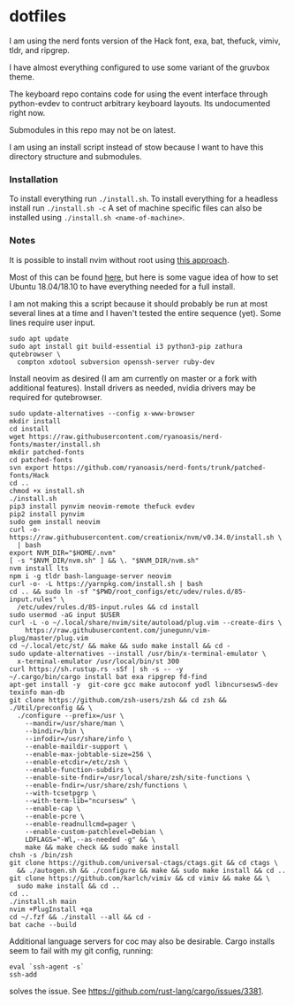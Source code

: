 # dotfiles

I am using the nerd fonts version of the Hack font, exa, bat, thefuck, vimiv, tldr, and ripgrep. 

I have almost everything configured to use some variant of the gruvbox theme.

The keyboard repo contains code for using the event interface through python-evdev to contruct arbitrary 
keyboard layouts. Its undocumented right now.

Submodules in this repo may not be on latest.

I am using an install script instead of stow because I want to have this directory structure and submodules.

### Installation

To install everything run `./install.sh`. To install everything for a headless install run `./install.sh -c`
A set of machine specific files can also be installed using `./install.sh <name-of-machine>`.

### Notes

It is possible to install nvim without root using 
[this approach](https://github.com/neovim/neovim/wiki/Installing-Neovim#Linux).

Most of this can be found [here](git@github.com:rgreenblatt/devbox), but here is some vague idea of how to set Ubuntu 18.04/18.10 to have everything needed for a full install.

I am not making this a script because it should probably be run at most several lines at a time and I haven't tested the entire sequence (yet). Some lines require user input.

```
sudo apt update
sudo apt install git build-essential i3 python3-pip zathura qutebrowser \
  compton xdotool subversion openssh-server ruby-dev
```
Install neovim as desired (I am am currently on master or a fork with additional features). 
Install drivers as needed, nvidia drivers may be required for qutebrowser.
```
sudo update-alternatives --config x-www-browser
mkdir install
cd install
wget https://raw.githubusercontent.com/ryanoasis/nerd-fonts/master/install.sh
mkdir patched-fonts
cd patched-fonts
svn export https://github.com/ryanoasis/nerd-fonts/trunk/patched-fonts/Hack
cd ..
chmod +x install.sh
./install.sh
pip3 install pynvim neovim-remote thefuck evdev
pip2 install pynvim
sudo gem install neovim
curl -o- https://raw.githubusercontent.com/creationix/nvm/v0.34.0/install.sh \
  | bash
export NVM_DIR="$HOME/.nvm"
[ -s "$NVM_DIR/nvm.sh" ] && \. "$NVM_DIR/nvm.sh"
nvm install lts
npm i -g tldr bash-language-server neovim
curl -o- -L https://yarnpkg.com/install.sh | bash
cd .. && sudo ln -sf "$PWD/root_configs/etc/udev/rules.d/85-input.rules" \
  /etc/udev/rules.d/85-input.rules && cd install
sudo usermod -aG input $USER
curl -L -o ~/.local/share/nvim/site/autoload/plug.vim --create-dirs \
    https://raw.githubusercontent.com/junegunn/vim-plug/master/plug.vim
cd ~/.local/etc/st/ && make && sudo make install && cd -
sudo update-alternatives --install /usr/bin/x-terminal-emulator \
  x-terminal-emulator /usr/local/bin/st 300 
curl https://sh.rustup.rs -sSf | sh -s -- -y
~/.cargo/bin/cargo install bat exa ripgrep fd-find
apt-get install -y  git-core gcc make autoconf yodl libncursesw5-dev texinfo man-db
git clone https://github.com/zsh-users/zsh && cd zsh && ./Util/preconfig && \
  ./configure --prefix=/usr \
    --mandir=/usr/share/man \
    --bindir=/bin \
    --infodir=/usr/share/info \
    --enable-maildir-support \
    --enable-max-jobtable-size=256 \
    --enable-etcdir=/etc/zsh \
    --enable-function-subdirs \
    --enable-site-fndir=/usr/local/share/zsh/site-functions \
    --enable-fndir=/usr/share/zsh/functions \
    --with-tcsetpgrp \
    --with-term-lib="ncursesw" \
    --enable-cap \
    --enable-pcre \
    --enable-readnullcmd=pager \
    --enable-custom-patchlevel=Debian \
    LDFLAGS="-Wl,--as-needed -g" && \
    make && make check && sudo make install
chsh -s /bin/zsh
git clone https://github.com/universal-ctags/ctags.git && cd ctags \
  && ./autogen.sh && ./configure && make && sudo make install && cd ..
git clone https://github.com/karlch/vimiv && cd vimiv && make && \
  sudo make install && cd ..
cd ..
./install.sh main
nvim +PlugInstall +qa
cd ~/.fzf && ./install --all && cd -
bat cache --build
```

Additional language servers for coc may also be desirable.
Cargo installs seem to fail with my git config, running:
```
eval `ssh-agent -s`
ssh-add
```
solves the issue. See https://github.com/rust-lang/cargo/issues/3381.
